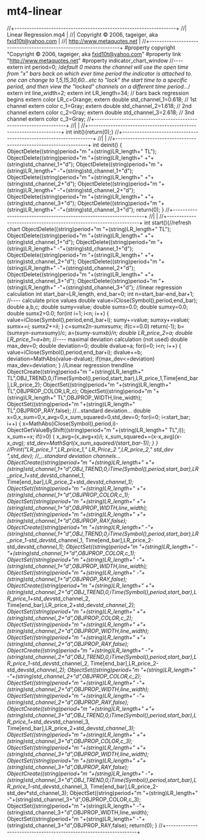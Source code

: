 # mt4-linear
//+------------------------------------------------------------------+
//|                                            Linear Regression.mq4 |
//|                Copyright © 2006, tageiger, aka fxid10t@yahoo.com |
//|                                        http://www.metaquotes.net |
//+------------------------------------------------------------------+
#property copyright "Copyright © 2006, tageiger, aka fxid10t@yahoo.com"
#property link      "http://www.metaquotes.net"
#property indicator_chart_window
//----
extern int period=0;
/*default 0 means the channel will use the open time from "x" bars back on which ever time period
the indicator is attached to.  one can change to 1,5,15,30,60...etc to "lock" the start time to a specific
period, and then view the "locked" channels on a different time period...*/
extern int line_width=2;
extern int LR_length=34;   // bars back regression begins
extern color  LR_c=Orange;
extern double std_channel_1=0.618;        // 1st channel
extern color  c_1=Gray;
extern double std_channel_2=1.618;        // 2nd channel
extern color  c_2=Gray;
extern double std_channel_3=2.618;        // 3nd channel
extern color  c_3=Gray;
//+------------------------------------------------------------------+
//|                                                                  |
//+------------------------------------------------------------------+
int init(){return(0);}
//+------------------------------------------------------------------+
//|                                                                  |
//+------------------------------------------------------------------+
  int deinit()
  { ObjectDelete((string)period+"m "+(string)LR_length+" TL");
   ObjectDelete((string)period+"m "+(string)LR_length+" +"+(string)std_channel_1+"d"); ObjectDelete((string)period+"m "+(string)LR_length+" -"+(string)std_channel_1+"d");
   ObjectDelete((string)period+"m "+(string)LR_length+" +"+(string)std_channel_2+"d"); ObjectDelete((string)period+"m "+(string)LR_length+" -"+(string)std_channel_2+"d");
   ObjectDelete((string)period+"m "+(string)LR_length+" +"+(string)std_channel_3+"d"); ObjectDelete((string)period+"m "+(string)LR_length+" -"+(string)std_channel_3+"d");
   return(0);
  }
//+------------------------------------------------------------------+
//|                                                                  |
//+------------------------------------------------------------------+
  int start(){//refresh chart
   ObjectDelete((string)period+"m "+(string)LR_length+" TL");
   ObjectDelete((string)period+"m "+(string)LR_length+" +"+(string)std_channel_1+"d"); ObjectDelete((string)period+"m "+(string)LR_length+" -"+(string)std_channel_1+"d");
   ObjectDelete((string)period+"m "+(string)LR_length+" +"+(string)std_channel_2+"d"); ObjectDelete((string)period+"m "+(string)LR_length+" -"+(string)std_channel_2+"d");
   ObjectDelete((string)period+"m "+(string)LR_length+" +"+(string)std_channel_3+"d"); ObjectDelete((string)period+"m "+(string)LR_length+" -"+(string)std_channel_3+"d");
   //linear regression calculation
   int start_bar=LR_length, end_bar=0;
   int n=start_bar-end_bar+1;
//---- calculate price values
   double value=iClose(Symbol(),period,end_bar);
   double a,b,c;
   double sumy=value;
   double sumx=0.0;
   double sumxy=0.0;
   double sumx2=0.0;
   for(int i=1; i<n; i++)
     {
      value=iClose(Symbol(),period,end_bar+i);
      sumy+=value;
      sumxy+=value*i;
      sumx+=i;
      sumx2+=i*i;
     }
   c=sumx2*n-sumx*sumx;
   if(c==0.0) return(-1);
   b=(sumxy*n-sumx*sumy)/c;
   a=(sumy-sumx*b)/n;
   double LR_price_2=a;
   double LR_price_1=a+b*n;
//---- maximal deviation calculation (not used)
   double max_dev=0;
   double deviation=0;
   double dvalue=a;
   for(i=0; i<n; i++)
     {
      value=iClose(Symbol(),period,end_bar+i);
      dvalue+=b;
      deviation=MathAbs(value-dvalue);
      if(max_dev<=deviation) max_dev=deviation;
     }
   //Linear regression trendline
   ObjectCreate((string)period+"m "+(string)LR_length+" TL",OBJ_TREND,0,iTime(Symbol(),period,start_bar),LR_price_1,Time[end_bar],LR_price_2);
   ObjectSet((string)period+"m "+(string)LR_length+" TL",OBJPROP_COLOR,LR_c);
   ObjectSet((string)period+"m "+(string)LR_length+" TL",OBJPROP_WIDTH,line_width);
   ObjectSet((string)period+"m "+(string)LR_length+" TL",OBJPROP_RAY,false);
   //...standard deviation...
   double x=0,x_sum=0,x_avg=0,x_sum_squared=0,std_dev=0;
   for(i=0; i<start_bar; i++)
     {
      x=MathAbs(iClose(Symbol(),period,i)-ObjectGetValueByShift((string)period+"m "+(string)LR_length+" TL",i));
      x_sum+=x;
      if(i>0)
        {
         x_avg=(x_avg+x)/i;
         x_sum_squared+=(x-x_avg)*(x-x_avg);
         std_dev=MathSqrt(x_sum_squared/(start_bar-1));
        }
     }
   //Print("LR_price_1 ",LR_price_1,"  LR_Price_2 ",LR_price_2," std_dev ",std_dev);
   //_..standard deviation channels...
   ObjectCreate((string)period+"m "+(string)LR_length+" +"+(string)std_channel_1+"d",OBJ_TREND,0,iTime(Symbol(),period,start_bar),LR_price_1+std_dev*std_channel_1,                                Time[end_bar],LR_price_2+std_dev*std_channel_1);
   ObjectSet((string)period+"m "+(string)LR_length+" +"+(string)std_channel_1+"d",OBJPROP_COLOR,c_1);
   ObjectSet((string)period+"m "+(string)LR_length+" +"+(string)std_channel_1+"d",OBJPROP_WIDTH,line_width);
   ObjectSet((string)period+"m "+(string)LR_length+" +"+(string)std_channel_1+"d",OBJPROP_RAY,false);
   ObjectCreate((string)period+"m "+(string)LR_length+" -"+(string)std_channel_1+"d",OBJ_TREND,0,iTime(Symbol(),period,start_bar),LR_price_1-std_dev*std_channel_1,
                                             Time[end_bar],LR_price_2-std_dev*std_channel_1);
   ObjectSet((string)period+"m "+(string)LR_length+" -"+(string)std_channel_1+"d",OBJPROP_COLOR,c_1);
   ObjectSet((string)period+"m "+(string)LR_length+" -"+(string)std_channel_1+"d",OBJPROP_WIDTH,line_width);
   ObjectSet((string)period+"m "+(string)LR_length+" -"+(string)std_channel_1+"d",OBJPROP_RAY,false);
   ObjectCreate((string)period+"m "+(string)LR_length+" +"+(string)std_channel_2+"d",OBJ_TREND,0,iTime(Symbol(),period,start_bar),LR_price_1+std_dev*std_channel_2,
                                             Time[end_bar],LR_price_2+std_dev*std_channel_2);
   ObjectSet((string)period+"m "+(string)LR_length+" +"+(string)std_channel_2+"d",OBJPROP_COLOR,c_2);
   ObjectSet((string)period+"m "+(string)LR_length+" +"+(string)std_channel_2+"d",OBJPROP_WIDTH,line_width);
   ObjectSet((string)period+"m "+(string)LR_length+" +"+(string)std_channel_2+"d",OBJPROP_RAY,false);
   ObjectCreate((string)period+"m "+(string)LR_length+" -"+(string)std_channel_2+"d",OBJ_TREND,0,iTime(Symbol(),period,start_bar),LR_price_1-std_dev*std_channel_2,
                                             Time[end_bar],LR_price_2-std_dev*std_channel_2);
   ObjectSet((string)period+"m "+(string)LR_length+" -"+(string)std_channel_2+"d",OBJPROP_COLOR,c_2);
   ObjectSet((string)period+"m "+(string)LR_length+" -"+(string)std_channel_2+"d",OBJPROP_WIDTH,line_width);
   ObjectSet((string)period+"m "+(string)LR_length+" -"+(string)std_channel_2+"d",OBJPROP_RAY,false);
   ObjectCreate((string)period+"m "+(string)LR_length+" +"+(string)std_channel_3+"d",OBJ_TREND,0,iTime(Symbol(),period,start_bar),LR_price_1+std_dev*std_channel_3,
                                             Time[end_bar],LR_price_2+std_dev*std_channel_3);
   ObjectSet((string)period+"m "+(string)LR_length+" +"+(string)std_channel_3+"d",OBJPROP_COLOR,c_3);
   ObjectSet((string)period+"m "+(string)LR_length+" +"+(string)std_channel_3+"d",OBJPROP_WIDTH,line_width);
   ObjectSet((string)period+"m "+(string)LR_length+" +"+(string)std_channel_3+"d",OBJPROP_RAY,false);
   ObjectCreate((string)period+"m "+(string)LR_length+" -"+(string)std_channel_3+"d",OBJ_TREND,0,iTime(Symbol(),period,start_bar),LR_price_1-std_dev*std_channel_3,
                                             Time[end_bar],LR_price_2-std_dev*std_channel_3);
   ObjectSet((string)period+"m "+(string)LR_length+" -"+(string)std_channel_3+"d",OBJPROP_COLOR,c_3);
   ObjectSet((string)period+"m "+(string)LR_length+" -"+(string)std_channel_3+"d",OBJPROP_WIDTH,line_width);
   ObjectSet((string)period+"m "+(string)LR_length+" -"+(string)std_channel_3+"d",OBJPROP_RAY,false);
  return(0);
  }
//+------------------------------------------------------------------+
